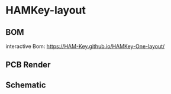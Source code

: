 # HAMKey-layout

## BOM
interactive Bom: https://HAM-Key.github.io/HAMKey-One-layout/

## PCB Render

## Schematic
